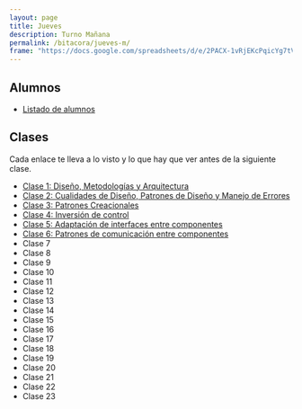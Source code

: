 ```yaml
---
layout: page
title: Jueves
description: Turno Mañana
permalink: /bitacora/jueves-m/
frame: "https://docs.google.com/spreadsheets/d/e/2PACX-1vRjEKcPqicYg7tVtVapxNsusp45lvi61CK8EdLEpTAmFG6UC4qPJPO2j4_838d_Jd3UN8gA_uo8Fhyz/pubhtml?gid=0&amp;single=true&amp;widget=true&amp;headers=false"
---
```

## Alumnos
- [Listado de alumnos](https://docs.google.com/spreadsheets/d/1vsBtAyVj0OwkxfSsnz_tOzM1Tt9FUCMxMMG9Flv4r9c)

## Clases
Cada enlace te lleva a lo visto y lo que hay que ver antes de la siguiente clase.

- [Clase 1: Diseño, Metodologías y Arquitectura]({{site.baseurl}}/bitacora/jueves-m/clase-1)
- [Clase 2: Cualidades de Diseño, Patrones de Diseño y Manejo de Errores]({{site.baseurl}}/bitacora/jueves-m/clase-2)
- [Clase 3: Patrones Creacionales]({{site.baseurl}}/bitacora/jueves-m/clase-3)
- [Clase 4: Inversión de control]({{site.baseurl}}/bitacora/jueves-m/clase-4)
- [Clase 5: Adaptación de interfaces entre componentes]({{site.baseurl}}/bitacora/jueves-m/clase-5)
- [Clase 6: Patrones de comunicación entre componentes]({{site.baseurl}}/bitacora/jueves-m/clase-6)
- Clase 7
- Clase 8
- Clase 9
- Clase 10
- Clase 11
- Clase 12
- Clase 13
- Clase 14
- Clase 15
- Clase 16
- Clase 17
- Clase 18
- Clase 19
- Clase 20
- Clase 21
- Clase 22
- Clase 23
